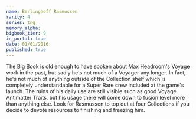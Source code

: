 ```yaml
---
name: Berlinghoff Rasmussen
rarity: 4
series: tng
memory_alpha:
bigbook_tier: 9
in_portal: true
date: 01/01/2016
published: true
---
```


The Big Book is old enough to have spoken about Max Headroom's Voyage work in the past, but sadly he's not much of a Voyager any longer. In fact, he's not much of anything outside of the Collection shelf which is completely understandable for a Super Rare crew included at the game's launch. The ruins of his daily use are still visible such as good Voyage Antimatter Traits, but his usage there will come down to fusion level more than anything else. Look for Rasmussen to top out at four Collections if you decide to devote resources to finishing and freezing him.
